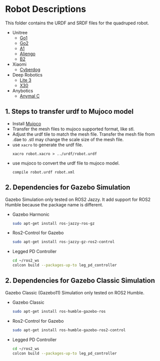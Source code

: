 # Robot Descriptions

This folder contains the URDF and SRDF files for the quadruped robot.

* Unitree
    * [Go1](unitree/go1_description/)
    * [Go2](unitree/go2_description/)
    * [A1](unitree/a1_description/)
    * [Aliengo](unitree/aliengo_description/)
    * [B2](unitree/b2_description/)
* Xiaomi
    * [Cyberdog](magiclab&xiaomi/cyberdog_description/)
* Deep Robotics
    * [Lite 3](deep_robotics/lite3_description/)
    * [X30](deep_robotics/x30_description/)
* Anybotics
    * [Anymal C](anybotics/anymal_c_description/)

## 1. Steps to transfer urdf to Mujoco model

* Install [Mujoco](https://github.com/google-deepmind/mujoco)
* Transfer the mesh files to mujoco supported format, like stl.
* Adjust the urdf tile to match the mesh file. Transfer the mesh file from .dae to .stl may change the scale size of the
  mesh file.
* use `xacro` to generate the urdf file.
  ```
  xacro robot.xacro > ../urdf/robot.urdf
  ```
* use mujoco to convert the urdf file to mujoco model.
  ```
  compile robot.urdf robot.xml
  ```

## 2. Dependencies for Gazebo Simulation

Gazebo Simulation only tested on ROS2 Jazzy. It add support for ROS2 Humble because the package name is different.

* Gazebo Harmonic
  ```bash
  sudo apt-get install ros-jazzy-ros-gz
  ```
* Ros2-Control for Gazebo
  ```bash
  sudo apt-get install ros-jazzy-gz-ros2-control
  ``` 
* Legged PD Controller
    ```bash
    cd ~/ros2_ws
    colcon build --packages-up-to leg_pd_controller
    ```

## 2. Dependencies for Gazebo Classic Simulation

Gazebo Classic (Gazebo11) Simulation only tested on ROS2 Humble.

* Gazebo Classic
  ```bash
  sudo apt-get install ros-humble-gazebo-ros
  ```
* Ros2-Control for Gazebo
  ```bash
  sudo apt-get install ros-humble-gazebo-ros2-control
  ``` 
* Legged PD Controller
    ```bash
    cd ~/ros2_ws
    colcon build --packages-up-to leg_pd_controller
    ```